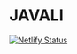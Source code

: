 # JAVALI

[![Netlify Status](https://api.netlify.com/api/v1/badges/f4f907e5-9b07-45df-8f45-8e0f024e42c0/deploy-status)](https://app.netlify.com/sites/determined-northcutt-25ee7d/deploys)